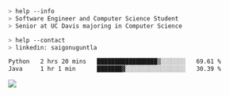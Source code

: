 ```bash
> help --info
> Software Engineer and Computer Science Student
> Senior at UC Davis majoring in Computer Science
```

```bash
> help --contact
> linkedin: saigonuguntla
```

<!--START_SECTION:waka-->

```txt
Python   2 hrs 20 mins   █████████████████▒░░░░░░░   69.61 %
Java     1 hr 1 min      ███████▓░░░░░░░░░░░░░░░░░   30.39 %
```

<!--END_SECTION:waka-->

![](https://komarev.com/ghpvc/?username=saigonu&color=6A8AFF)
